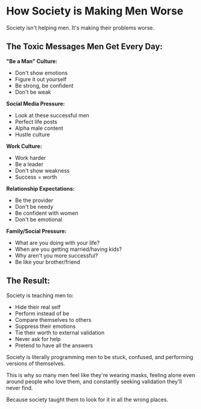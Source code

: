 # How Society is Making Men Worse

Society isn't helping men. It's making their problems worse.

## The Toxic Messages Men Get Every Day:

**"Be a Man" Culture:**
- Don't show emotions
- Figure it out yourself
- Be strong, be confident
- Don't be weak

**Social Media Pressure:**
- Look at these successful men
- Perfect life posts
- Alpha male content
- Hustle culture

**Work Culture:**
- Work harder
- Be a leader
- Don't show weakness
- Success = worth

**Relationship Expectations:**
- Be the provider
- Don't be needy
- Be confident with women
- Don't be emotional

**Family/Social Pressure:**
- What are you doing with your life?
- When are you getting married/having kids?
- Why aren't you more successful?
- Be like your brother/friend

## The Result:

Society is teaching men to:
- Hide their real self
- Perform instead of be
- Compare themselves to others
- Suppress their emotions
- Tie their worth to external validation
- Never ask for help
- Pretend to have all the answers

Society is literally programming men to be stuck, confused, and performing versions of themselves.

This is why so many men feel like they're wearing masks, feeling alone even around people who love them, and constantly seeking validation they'll never find.

Because society taught them to look for it in all the wrong places.
